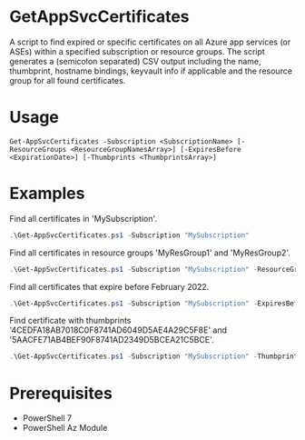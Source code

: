 # GetAppSvcCertificates

A script to find expired or specific certificates on all Azure app services (or ASEs) within a specified subscription or resource groups. The script generates a (semicolon separated) CSV output including the name, thumbprint, hostname bindings, keyvault info if applicable and the resource group for all found certificates. 

# Usage
```
Get-AppSvcCertificates -Subscription <SubscriptionName> [-ResourceGroups <ResourceGroupNamesArray>] [-ExpiresBefore <ExpirationDate>] [-Thumbprints <ThumbprintsArray>]
```

# Examples

Find all certificates in 'MySubscription'.

```powershell
.\Get-AppSvcCertificates.ps1 -Subscription "MySubscription"
```

Find all certificates in resource groups 'MyResGroup1' and 'MyResGroup2'. 

```powershell
.\Get-AppSvcCertificates.ps1 -Subscription "MySubscription" -ResourceGroups @("MyResGroup1", "MyResGroup2")
```

Find all certificates that expire before February 2022. 

```powershell
.\Get-AppSvcCertificates.ps1 -Subscription "MySubscription" -ExpiresBefore "2022-02-01"
```

Find certificate with thumbprints '4CEDFA18AB7018C0F8741AD6049D5AE4A29C5F8E' and '5AACFE71AB4BEF90F8741AD2349D5BCEA21C5BCE'. 

```powershell
.\Get-AppSvcCertificates.ps1 -Subscription "MySubscription" -Thumbprints @("4CEDFA18AB7018C0F8741AD6049D5AE4A29C5F8E", "5AACFE71AB4BEF90F8741AD2349D5BCEA21C5BCE")
```

# Prerequisites

* PowerShell 7
* PowerShell Az Module